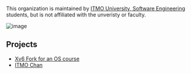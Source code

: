 This organization is maintained by [ITMO University, Software Engineering](https://se.ifmo.ru/) students, but is not affiliated with the unveristy or faculty.

![image](https://github.com/user-attachments/assets/05e65aff-eef9-43f8-a015-a4af3a9d4f39)

## Projects

- [Xv6 Fork for an OS course](https://github.com/secs-dev/xv6-riscv)
- [ITMO Chan](https://github.com/secs-dev/itmo-chan)
